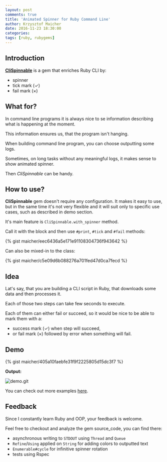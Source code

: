 ```yaml
---
layout: post
comments: true
title: 'Animated Spinner for Ruby Command Line'
author: Krzysztof Maicher
date: 2016-11-23 18:30:00
categories:
tags: [ruby, rubygems]
---
```


## Introduction

[__CliSpinnable__](https://github.com/maicher/cli_spinnable) is a gem that enriches Ruby CLI by:

- spinner
- tick mark (&#10003;)
- fail mark (&#215;)

## What for?

In command line programs it is always nice to se information describing what is happening at the moment.

This information ensures us, that the program isn't hanging.

When building command line program, you can choose outputting some logs.

Sometimes, on long tasks without any meaningful logs, it makes sense to show animated spinner.

Then _CliSpinnable_ can be handy.

## How to use?

__CliSpinnable__ gem doesn't require any configuration.
It makes it easy to use, but in the same time it's not very flexible and it will suit only to specific use cases, such as described in demo section.

It's main feature is `CliSpinnable.with_spinner` method.

Call it with the block and then use `#print`, `#tick` and `#fail` methods: 

{% gist maicher/eec6436a5e171e91108304736f943642 %}

Can also be mixed-in to the class:

{% gist maicher/c5e09d6b088276a701fed47d0ca7fecd %}

## Idea

Lat's say, that you are building a CLI script in Ruby, that downloads some data and then processes it.

Each of those two steps can take few seconds to execute. 

Each of them can either fail or succeed, so it would be nice to be able to mark them with a: 

 - success mark (&#10003;) when step will succeed, 
 - or fail mark (&#215;) followed by error when something will fail.

## Demo

{% gist maicher/405a10faebfe31f9f2225805d15dc3f7 %}

__Output:__

![demo.git](https://raw.githubusercontent.com/maicher/cli_spinnable/master/examples/demo.gif)

You can check out more examples [here](https://github.com/maicher/cli_spinnable/tree/master/examples).

## Feedback

Since I constantly learn Ruby and OOP, your feedback is welcome.

Feel free to checkout and analyze the gem source_code, you can find there:

- asynchronous writing to `STDOUT` using `Thread` and `Queue`
- `Refine`/`Using` applied on `String` for adding colors to outputted text
- `Enumerable#cycle` for infinitive spinner rotation
- tests using Rspec
